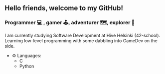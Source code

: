 ## Hello friends, welcome to my GitHub!

### Programmer 💻 , gamer 🕹️, adventurer 🗺️, explorer 🌿

I am currently studying Software Development at Hive Helsinki (42-school).<br>
Learning low-level programming with some dabbling into GameDev on the side.

- ⚙️ Languages:
  - C
  - Python
